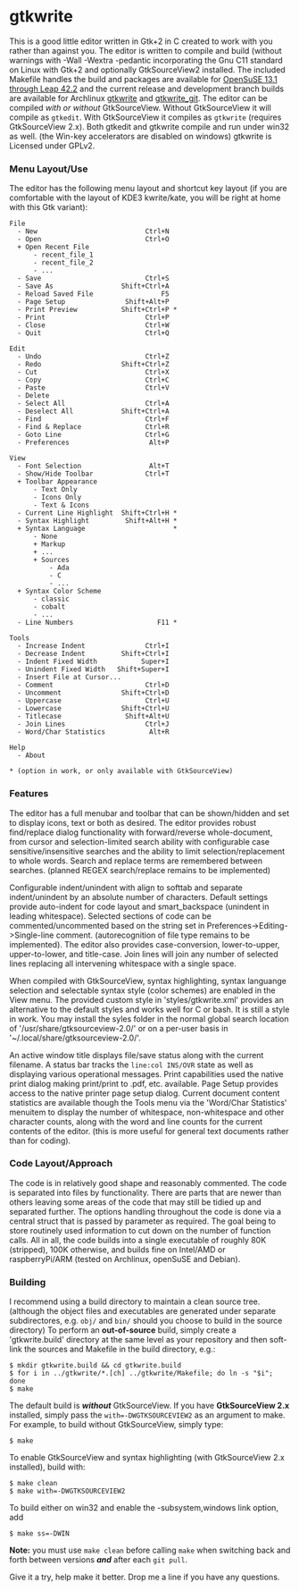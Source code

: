 # gtkwrite

This is a good little editor written in Gtk+2 in C created to work with you rather than against you. The editor is written to compile and build (without warnings with -Wall -Wextra -pedantic incorporating the Gnu C11 standard on Linux with Gtk+2 and optionally GtkSourceView2 installed. The included Makefile handles the build and packages are available for [OpenSuSE 13.1 through Leap 42.2](http://download.opensuse.org/repositories/home:/drankinatty/) and the current release and development branch builds are available for Archlinux [gtkwrite](https://aur.archlinux.org/packages/gtkwrite/) and [gtkwrite_git](https://aur.archlinux.org/packages/gtkwrite_git/). The editor can be compiled *with or without* GtkSourceView. Without GtkSourceView it will compile as `gtkedit`. With GtkSourceView it compiles as `gtkwrite` (requires GtkSourceView 2.x). Both gtkedit and gtkwrite compile and run under win32 as well. (the Win-key accelerators are disabled on windows) gtkwrite is Licensed under GPLv2.

### Menu Layout/Use

The editor has the following menu layout and shortcut key layout (if you are comfortable with the layout of KDE3 kwrite/kate, you will be right at home with this Gtk variant):

    File
      - New                           Ctrl+N
      - Open                          Ctrl+O
      + Open Recent File
          - recent_file_1
          - recent_file_2
          - ...
      - Save                          Ctrl+S
      - Save As                 Shift+Ctrl+A
      - Reload Saved File                 F5
      - Page Setup               Shift+Alt+P
      - Print Preview           Shift+Ctrl+P *
      - Print                         Ctrl+P
      - Close                         Ctrl+W
      - Quit                          Ctrl+Q

    Edit
      - Undo                          Ctrl+Z
      - Redo                    Shift+Ctrl+Z
      - Cut                           Ctrl+X
      - Copy                          Ctrl+C
      - Paste                         Ctrl+V
      - Delete
      - Select All                    Ctrl+A
      - Deselect All            Shift+Ctrl+A
      - Find                          Ctrl+F
      - Find & Replace                Ctrl+R
      - Goto Line                     Ctrl+G
      - Preferences                    Alt+P

    View
      - Font Selection                 Alt+T
      - Show/Hide Toolbar             Ctrl+T
      + Toolbar Appearance
          - Text Only
          - Icons Only
          - Text & Icons
      - Current Line Highlight  Shift+Ctrl+H *
      - Syntax Highlight         Shift+Alt+H *
      + Syntax Language                      *
          - None
          + Markup
          + ...
          + Sources
              - Ada
              - C
              - ...
      + Syntax Color Scheme
          - classic
          - cobalt
          - ...
      - Line Numbers                     F11 *

    Tools
      - Increase Indent               Ctrl+I
      - Decrease Indent         Shift+Ctrl+I
      - Indent Fixed Width           Super+I
      - Unindent Fixed Width   Shift+Super+I
      - Insert File at Cursor...
      - Comment                       Ctrl+D
      - Uncomment               Shift+Ctrl+D
      - Uppercase                     Ctrl+U
      - Lowercase               Shift+Ctrl+U
      - Titlecase                Shift+Alt+U
      - Join Lines                    Ctrl+J
      - Word/Char Statistics           Alt+R

    Help
      - About

    * (option in work, or only available with GtkSourceView)

### Features

The editor has a full menubar and toolbar that can be shown/hidden and set to display icons, text or both as desired. The editor provides robust find/replace dialog functionality with forward/reverse whole-document, from cursor and selection-limited search ability with configurable case sensitive/insensitive searches and the ability to limit selection/replacement to whole words. Search and replace terms are remembered between searches. (planned REGEX search/replace remains to be implemented)

Configurable indent/unindent with align to softtab and separate indent/unindent by an absolute number of characters. Default settings provide auto-indent for code layout and smart_backspace (unindent in leading whitespace). Selected sections of code can be commented/uncommented based on the string set in Preferences->Editing->Single-line comment. (autorecognition of file type remains to be implemented). The editor also provides case-conversion, lower-to-upper, upper-to-lower, and title-case. Join lines will join any number of selected lines replacing all intervening whitespace with a single space.

When compiled with GtkSourceView, syntax highlighting, syntax languange selection and selectable syntax style (color schemes) are enabled in the View menu. The provided custom style in 'styles/gtkwrite.xml' provides an alternative to the default styles and works well for C or bash. It is still a style in work. You may install the syles folder in the normal global search location of '/usr/share/gtksourceview-2.0/' or on a per-user basis in '~/.local/share/gtksourceview-2.0/'.

An active window title displays file/save status along with the current filename. A status bar tracks the `line:col INS/OVR` state as well as displaying various operational messages. Print capabilities used the native print dialog making print/print to .pdf, etc. available. Page Setup provides access to the native printer page setup dialog. Current document content statistics are available though the Tools menu via the 'Word/Char Statistics' menuitem to display the number of whitespace, non-whitespace and other character counts, along with the word and line counts for the current contents of the editor. (this is more useful for general text documents rather than for coding).

### Code Layout/Approach

The code is in relatively good shape and reasonably commented. The code is separated into files by functionality. There are parts that are newer than others leaving some areas of the code that may still be tidied up and separated further. The options handling throughout the code is done via a central struct that is passed by parameter as required. The goal being to store routinely used information to cut down on the number of function calls. All in all, the code builds into a single executable of roughly 80K (stripped), 100K otherwise, and builds fine on Intel/AMD or raspberryPi/ARM (tested on Archlinux, openSuSE and Debian).

### Building

I recommend using a build directory to maintain a clean source tree. (although the object files and executables are generated under separate subdirectores, e.g. `obj/` and `bin/` should you choose to build in the source directory) To perform an **out-of-source** build, simply create a 'gtkwrite.build' directory at the same level as your repository and then soft-link the sources and Makefile in the build directory, e.g.:

    $ mkdir gtkwrite.build && cd gtkwrite.build
    $ for i in ../gtkwrite/*.[ch] ../gtkwrite/Makefile; do ln -s "$i"; done
    $ make

The default build is ***without*** GtkSourceView. If you have **GtkSourceView 2.x** installed, simply pass the `with=-DWGTKSOURCEVIEW2` as an argument to make. For example, to build without GtkSourceView, simply type:

    $ make

To enable GtkSourceView and syntax highlighting (with GtkSourceView 2.x installed), build with:

    $ make clean
    $ make with=-DWGTKSOURCEVIEW2

To build either on win32 and enable the -subsystem,windows link option, add

    $ make ss=-DWIN

**Note:** you must use `make clean` before calling `make` when switching back and forth between versions ***and*** after each `git pull`.

Give it a try, help make it better. Drop me a line if you have any questions.
